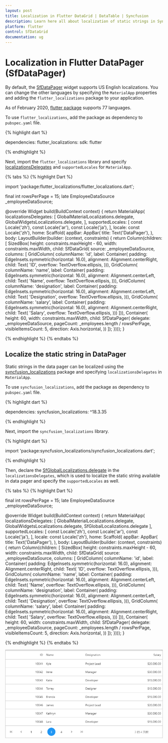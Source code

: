 ```yaml
---
layout: post
title: Localization in Flutter DataGrid | DataTable | Syncfusion
description: Learn here all about localization of static strings in Syncfusion Flutter DataGrid (SfDataGrid) widget and more.
platform: flutter
control: SfDataGrid
documentation: ug
---
```


# Localization in Flutter DataPager (SfDataPager)

By default, the [SfDataPager](https://pub.dev/documentation/syncfusion_flutter_datagrid/latest/datagrid/SfDataPager-class.html) widget supports US English localizations. You can change the other languages by specifying the `MaterialApp` properties and adding the `flutter_localizations` package to your application.

As of February 2020, [flutter package](https://flutter.dev/docs/development/accessibility-and-localization/internationalization) supports 77 languages.

To use `flutter_localizations`, add the package as dependency to `pubspec.yaml` file.

{% highlight dart %}

dependencies:
flutter_localizations:
  sdk: flutter

{% endhighlight %}

Next, import the `flutter_localizations` library and specify [localizationsDelegates](https://api.flutter.dev/flutter/widgets/LocalizationsDelegate-class.html) and `supportedLocales` for `MaterialApp`.

{% tabs %}
{% highlight Dart %}

import 'package:flutter_localizations/flutter_localizations.dart';

final int rowsPerPage = 15;
late EmployeeDataSource _employeeDataSource;

@override
Widget build(BuildContext context) {
  return MaterialApp(
      localizationsDelegates: [
        GlobalMaterialLocalizations.delegate,
        GlobalWidgetsLocalizations.delegate,
      ],
      supportedLocales: [
        const Locale('zh'),
        const Locale('ar'),
        const Locale('ja'),
      ],
      locale: const Locale('zh'),
      home: Scaffold(
          appBar: AppBar(
            title: Text('DataPager'),
          ),
          body: LayoutBuilder(builder: (context, constraints) {
            return Column(children: [
              SizedBox(
                  height: constraints.maxHeight - 60,
                  width: constraints.maxWidth,
                  child: SfDataGrid(
                      source: _employeeDataSource,
                      columns: <GridColumn>[
                        GridColumn(
                            columnName: 'id',
                            label: Container(
                                padding: EdgeInsets.symmetric(horizontal: 16.0),
                                alignment: Alignment.centerRight,
                                child: Text(
                                  'ID',
                                  overflow: TextOverflow.ellipsis,
                                ))),
                        GridColumn(
                            columnName: 'name',
                            label: Container(
                                padding: EdgeInsets.symmetric(horizontal: 16.0),
                                alignment: Alignment.centerLeft,
                                child: Text(
                                  'Name',
                                  overflow: TextOverflow.ellipsis,
                                ))),
                        GridColumn(
                            columnName: 'designation',
                            label: Container(
                                padding: EdgeInsets.symmetric(horizontal: 16.0),
                                alignment: Alignment.centerLeft,
                                child: Text(
                                  'Designation',
                                  overflow: TextOverflow.ellipsis,
                                ))),
                        GridColumn(
                            columnName: 'salary',
                            label: Container(
                                padding: EdgeInsets.symmetric(horizontal: 16.0),
                                alignment: Alignment.centerRight,
                                child: Text(
                                  'Salary',
                                  overflow: TextOverflow.ellipsis,
                                )))
                      ])),
              Container(
                  height: 60,
                  width: constraints.maxWidth,
                  child: SfDataPager(
                    delegate: _employeeDataSource,
                    pageCount: _employees.length / rowsPerPage,
                    visibleItemsCount: 5,
                    direction: Axis.horizontal,
                  ))
            ]);
          })));
}

{% endhighlight %}
{% endtabs %}

## Localize the static string in DataPager

Static strings in the data pager can be localized using the [syncfusion_localizations](https://pub.dev/packages/syncfusion_localizations) package and specifying `localizationsDelegates` in `MaterialApp`.

To use `syncfusion_localizations`, add the package as dependency to `pubspec.yaml` file.

{% highlight dart %}

dependencies:
syncfusion_localizations: ^18.3.35

{% endhighlight %}

Next, import the `syncfusion_localizations` library.

{% highlight dart %}

import 'package:syncfusion_localizations/syncfusion_localizations.dart';

{% endhighlight %}

Then, declare the [SfGlobalLocalizations.delegate](https://pub.dev/documentation/syncfusion_localizations/latest/syncfusion_localizations/SfGlobalLocalizations/delegate-constant.html) in the `localizationsDelegates`, which is used to localize the static string available in data pager and specify the `supportedLocales` as well.

{% tabs %}
{% highlight Dart %}

final int rowsPerPage = 15;
late EmployeeDataSource _employeeDataSource;

@override
Widget build(BuildContext context) {
  return MaterialApp(
      localizationsDelegates: [
        GlobalMaterialLocalizations.delegate,
        GlobalWidgetsLocalizations.delegate,
        SfGlobalLocalizations.delegate
      ],
      supportedLocales: [
        const Locale('zh'),
        const Locale('ar'),
        const Locale('ja'),
      ],
      locale: const Locale('zh'),
      home: Scaffold(
          appBar: AppBar(
            title: Text('DataPager'),
          ),
          body: LayoutBuilder(builder: (context, constraints) {
            return Column(children: [
              SizedBox(
                  height: constraints.maxHeight - 60,
                  width: constraints.maxWidth,
                  child: SfDataGrid(
                      source: _employeeDataSource,
                      columns: <GridColumn>[
                        GridColumn(
                            columnName: 'id',
                            label: Container(
                                padding: EdgeInsets.symmetric(horizontal: 16.0),
                                alignment: Alignment.centerRight,
                                child: Text(
                                  'ID',
                                  overflow: TextOverflow.ellipsis,
                                ))),
                        GridColumn(
                            columnName: 'name',
                            label: Container(
                                padding: EdgeInsets.symmetric(horizontal: 16.0),
                                alignment: Alignment.centerLeft,
                                child: Text(
                                  'Name',
                                  overflow: TextOverflow.ellipsis,
                                ))),
                        GridColumn(
                            columnName: 'designation',
                            label: Container(
                                padding: EdgeInsets.symmetric(horizontal: 16.0),
                                alignment: Alignment.centerLeft,
                                child: Text(
                                  'Designation',
                                  overflow: TextOverflow.ellipsis,
                                ))),
                        GridColumn(
                            columnName: 'salary',
                            label: Container(
                                padding: EdgeInsets.symmetric(horizontal: 16.0),
                                alignment: Alignment.centerRight,
                                child: Text(
                                  'Salary',
                                  overflow: TextOverflow.ellipsis,
                                )))
                      ])),
              Container(
                  height: 60,
                  width: constraints.maxWidth,
                  child: SfDataPager(
                    delegate: _employeeDataSource,
                    pageCount: _employees.length / rowsPerPage,
                    visibleItemsCount: 5,
                    direction: Axis.horizontal,
                  ))
            ]);
          })));
}

{% endhighlight %}
{% endtabs %}

![flutter datapager with localization](images/localization/flutter-datapager-localization.png)
